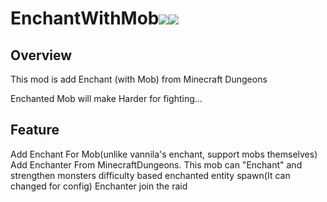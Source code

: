 # EnchantWithMob[![](http://cf.way2muchnoise.eu/versions/enchant-with-mob.svg)](https://www.curseforge.com/minecraft/mc-mods/enchant-with-mob)[![](http://cf.way2muchnoise.eu/short_enchant-with-mob_downloads.svg)](https://www.curseforge.com/minecraft/mc-mods/enchant-with-mob/files)

## Overview
This mod is add Enchant (with Mob) from Minecraft Dungeons

Enchanted Mob will make Harder for fighting...

## Feature

Add Enchant For Mob(unlike vannila's enchant, support mobs themselves)
Add Enchanter From MinecraftDungeons. This mob can "Enchant" and strengthen monsters
difficulty based enchanted entity spawn(It can changed for config)
Enchanter join the raid
